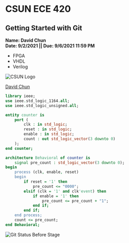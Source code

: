 # <h1>CSUN ECE 420</h1>
## Getting Started with Git  
**Name: David Chun**  
**Date: 9/2/2021 || Due: 9/6/2021 11:59 PM**

* FPGA  
* VHDL  
* Verilog  

![CSUN Logo](/img/csun_eng_logo.png)  
 
[David Chun](http://github.com/chundew)  

```vhdl 
library ieee;
use ieee.std_logic_1164.all;
use ieee.std_logic_unsigned.all;

entity counter is
    port (
        clk : in std_logic;
        reset : in std_logic;
        enable : in std_logic;
        count : out std_logic_vector(3 downto 0)
    );
end counter;

architecture Behavioral of counter is
    signal pre_count : std_logic_vector(3 downto 0);
begin
    process (clk, enable, reset)
    begin
        if reset = '1' then
            pre_count <= "0000";
        elsif (clk = '1' and clk'event) then
            if enable = '1' then
                pre_count <= pre_count + "1";
            end if;
        end if;
    end process;
    count <= pre_count;
end Behavioral;
```

![Git Status Before Stage](/img/csun_eng_logo.png) 
